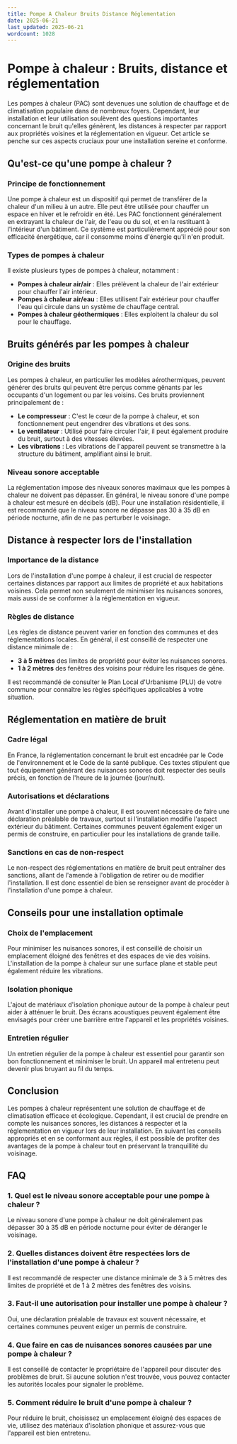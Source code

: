 ```yaml
---
title: Pompe A Chaleur Bruits Distance Réglementation
date: 2025-06-21
last_updated: 2025-06-21
wordcount: 1028
---
```


# Pompe à chaleur : Bruits, distance et réglementation

Les pompes à chaleur (PAC) sont devenues une solution de chauffage et de climatisation populaire dans de nombreux foyers. Cependant, leur installation et leur utilisation soulèvent des questions importantes concernant le bruit qu'elles génèrent, les distances à respecter par rapport aux propriétés voisines et la réglementation en vigueur. Cet article se penche sur ces aspects cruciaux pour une installation sereine et conforme.

## Qu'est-ce qu'une pompe à chaleur ?

### Principe de fonctionnement

Une pompe à chaleur est un dispositif qui permet de transférer de la chaleur d'un milieu à un autre. Elle peut être utilisée pour chauffer un espace en hiver et le refroidir en été. Les PAC fonctionnent généralement en extrayant la chaleur de l'air, de l'eau ou du sol, et en la restituant à l'intérieur d'un bâtiment. Ce système est particulièrement apprécié pour son efficacité énergétique, car il consomme moins d'énergie qu'il n'en produit.

### Types de pompes à chaleur

Il existe plusieurs types de pompes à chaleur, notamment :

- **Pompes à chaleur air/air** : Elles prélèvent la chaleur de l'air extérieur pour chauffer l'air intérieur.
- **Pompes à chaleur air/eau** : Elles utilisent l'air extérieur pour chauffer l'eau qui circule dans un système de chauffage central.
- **Pompes à chaleur géothermiques** : Elles exploitent la chaleur du sol pour le chauffage.

## Bruits générés par les pompes à chaleur

### Origine des bruits

Les pompes à chaleur, en particulier les modèles aérothermiques, peuvent générer des bruits qui peuvent être perçus comme gênants par les occupants d'un logement ou par les voisins. Ces bruits proviennent principalement de :

- **Le compresseur** : C'est le cœur de la pompe à chaleur, et son fonctionnement peut engendrer des vibrations et des sons.
- **Le ventilateur** : Utilisé pour faire circuler l'air, il peut également produire du bruit, surtout à des vitesses élevées.
- **Les vibrations** : Les vibrations de l'appareil peuvent se transmettre à la structure du bâtiment, amplifiant ainsi le bruit.

### Niveau sonore acceptable

La réglementation impose des niveaux sonores maximaux que les pompes à chaleur ne doivent pas dépasser. En général, le niveau sonore d'une pompe à chaleur est mesuré en décibels (dB). Pour une installation résidentielle, il est recommandé que le niveau sonore ne dépasse pas 30 à 35 dB en période nocturne, afin de ne pas perturber le voisinage.

## Distance à respecter lors de l'installation

### Importance de la distance

Lors de l'installation d'une pompe à chaleur, il est crucial de respecter certaines distances par rapport aux limites de propriété et aux habitations voisines. Cela permet non seulement de minimiser les nuisances sonores, mais aussi de se conformer à la réglementation en vigueur.

### Règles de distance

Les règles de distance peuvent varier en fonction des communes et des réglementations locales. En général, il est conseillé de respecter une distance minimale de :

- **3 à 5 mètres** des limites de propriété pour éviter les nuisances sonores.
- **1 à 2 mètres** des fenêtres des voisins pour réduire les risques de gêne.

Il est recommandé de consulter le Plan Local d'Urbanisme (PLU) de votre commune pour connaître les règles spécifiques applicables à votre situation.

## Réglementation en matière de bruit

### Cadre légal

En France, la réglementation concernant le bruit est encadrée par le Code de l'environnement et le Code de la santé publique. Ces textes stipulent que tout équipement générant des nuisances sonores doit respecter des seuils précis, en fonction de l'heure de la journée (jour/nuit).

### Autorisations et déclarations

Avant d'installer une pompe à chaleur, il est souvent nécessaire de faire une déclaration préalable de travaux, surtout si l'installation modifie l'aspect extérieur du bâtiment. Certaines communes peuvent également exiger un permis de construire, en particulier pour les installations de grande taille.

### Sanctions en cas de non-respect

Le non-respect des réglementations en matière de bruit peut entraîner des sanctions, allant de l'amende à l'obligation de retirer ou de modifier l'installation. Il est donc essentiel de bien se renseigner avant de procéder à l'installation d'une pompe à chaleur.

## Conseils pour une installation optimale

### Choix de l'emplacement

Pour minimiser les nuisances sonores, il est conseillé de choisir un emplacement éloigné des fenêtres et des espaces de vie des voisins. L'installation de la pompe à chaleur sur une surface plane et stable peut également réduire les vibrations.

### Isolation phonique

L'ajout de matériaux d'isolation phonique autour de la pompe à chaleur peut aider à atténuer le bruit. Des écrans acoustiques peuvent également être envisagés pour créer une barrière entre l'appareil et les propriétés voisines.

### Entretien régulier

Un entretien régulier de la pompe à chaleur est essentiel pour garantir son bon fonctionnement et minimiser le bruit. Un appareil mal entretenu peut devenir plus bruyant au fil du temps.

## Conclusion

Les pompes à chaleur représentent une solution de chauffage et de climatisation efficace et écologique. Cependant, il est crucial de prendre en compte les nuisances sonores, les distances à respecter et la réglementation en vigueur lors de leur installation. En suivant les conseils appropriés et en se conformant aux règles, il est possible de profiter des avantages de la pompe à chaleur tout en préservant la tranquillité du voisinage.

## FAQ

### 1. Quel est le niveau sonore acceptable pour une pompe à chaleur ?

Le niveau sonore d'une pompe à chaleur ne doit généralement pas dépasser 30 à 35 dB en période nocturne pour éviter de déranger le voisinage.

### 2. Quelles distances doivent être respectées lors de l'installation d'une pompe à chaleur ?

Il est recommandé de respecter une distance minimale de 3 à 5 mètres des limites de propriété et de 1 à 2 mètres des fenêtres des voisins.

### 3. Faut-il une autorisation pour installer une pompe à chaleur ?

Oui, une déclaration préalable de travaux est souvent nécessaire, et certaines communes peuvent exiger un permis de construire.

### 4. Que faire en cas de nuisances sonores causées par une pompe à chaleur ?

Il est conseillé de contacter le propriétaire de l'appareil pour discuter des problèmes de bruit. Si aucune solution n'est trouvée, vous pouvez contacter les autorités locales pour signaler le problème.

### 5. Comment réduire le bruit d'une pompe à chaleur ?

Pour réduire le bruit, choisissez un emplacement éloigné des espaces de vie, utilisez des matériaux d'isolation phonique et assurez-vous que l'appareil est bien entretenu.